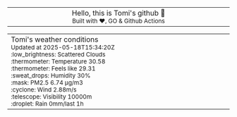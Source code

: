 
<div align="center">
<table>
<tbody>
<td align="center">
<img width="2000" height="0"><br>
Hello, this is Tomi's github 👋<br>
<sup>Built with ❤️, GO & Github Actions</sup><br>
<img width="2000" height="0">
</td>
</tbody>
</table>
</div>
<table>
<tbody>
<td align="left">
<img width="2000" height="0"><br>
Tomi's weather conditions<br>
<sup>Updated at 2025-05-18T15:34:20Z</sup><br>
<sup>:low_brightness: Scattered Clouds</sup><br>
<sup>:thermometer: Temperature 30.58 </sup><br>
<sup>:thermometer: Feels like 29.31</sup><br>
<sup>:sweat_drops: Humidity 30%</sup><br>
<sup>:mask: PM2.5 6.74 μg/m3</sup><br>
<sup>:cyclone: Wind 2.88m/s </sup><br>
<sup>:telescope: Visibility 10000m </sup><br>
<sup>:droplet: Rain 0mm/last 1h </sup><br>
<img width="2000" height="0">
</td>
<td align="left">
<img width="2000" height="0"><br>
<br>
<img width="2000" height="0">
</td>
</tbody>
</table>
</div>
    